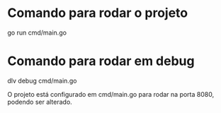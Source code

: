 # Comando para rodar o projeto
go run cmd/main.go

# Comando para rodar em debug
dlv debug cmd/main.go

O projeto está configurado em cmd/main.go para rodar na porta 8080, podendo ser alterado.